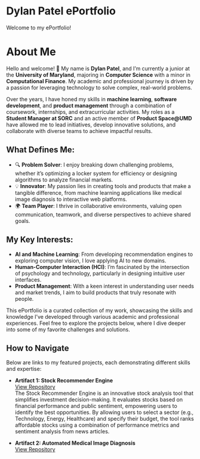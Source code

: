 # Dylan Patel ePortfolio

Welcome to my ePortfolio!

# About Me

Hello and welcome! 👋 My name is **Dylan Patel**, and I’m currently a junior at the **University of Maryland**, majoring in **Computer Science** with a minor in **Computational Finance**. My academic and professional journey is driven by a passion for leveraging technology to solve complex, real-world problems.

Over the years, I have honed my skills in **machine learning**, **software development**, and **product management** through a combination of coursework, internships, and extracurricular activities. My roles as a **Student Manager at SORC** and an active member of **Product Space@UMD** have allowed me to lead initiatives, develop innovative solutions, and collaborate with diverse teams to achieve impactful results.

## What Defines Me:
- 🔍 **Problem Solver**: I enjoy breaking down challenging problems, whether it’s optimizing a locker system for efficiency or designing algorithms to analyze financial markets.
- 💡 **Innovator**: My passion lies in creating tools and products that make a tangible difference, from machine learning applications like medical image diagnosis to interactive web platforms.
- 🌍 **Team Player**: I thrive in collaborative environments, valuing open communication, teamwork, and diverse perspectives to achieve shared goals.

## My Key Interests:
- **AI and Machine Learning**: From developing recommendation engines to exploring computer vision, I love applying AI to new domains.  
- **Human-Computer Interaction (HCI)**: I’m fascinated by the intersection of psychology and technology, particularly in designing intuitive user interfaces.  
- **Product Management**: With a keen interest in understanding user needs and market trends, I aim to build products that truly resonate with people.

This ePortfolio is a curated collection of my work, showcasing the skills and knowledge I’ve developed through various academic and professional experiences. Feel free to explore the projects below, where I dive deeper into some of my favorite challenges and solutions.

## How to Navigate
Below are links to my featured projects, each demonstrating different skills and expertise:

- **Artifact 1: Stock Recommender Engine**  
  [View Repository](https://github.com/username/stock-recommender-engine)  
  The Stock Recommender Engine is an innovative stock analysis tool that simplifies investment decision-making. It evaluates stocks based on financial performance and public sentiment,
  empowering users to identify the best opportunities. By allowing users to select a sector (e.g., Technology, Energy, Healthcare) and specify their budget, the tool ranks affordable stocks
  using a combination of performance metrics and sentiment analysis from news articles.

- **Artifact 2: Automated Medical Image Diagnosis**  
  [View Repository](https://github.com/username/medical-image-diagnosis)  

